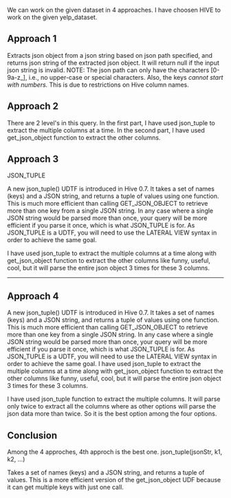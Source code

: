 We can work on the given dataset in 4 approaches.
I have choosen HIVE to work on the given yelp_dataset.


Approach 1
-----------
Extracts json object from a json string based on json path specified, and returns json string of the extracted json object. 
It will return null if the input json string is invalid. NOTE: The json path can only have the characters [0-9a-z_], 
i.e., no upper-case or special characters. 
Also, the keys *cannot start with numbers.* This is due to restrictions on Hive column names.

Approach 2
----------- 
There are 2 level's in this query. In the first part, I have used json_tuple to extract the multiple columns at a time. 
In the second part, I have used get_json_object function to extract the other columns. 

Approach 3
-----------
JSON_TUPLE

A new json_tuple() UDTF is introduced in Hive 0.7. It takes a set of names (keys) and a JSON string, and returns a tuple of values using one function. This is much more efficient than calling GET_JSON_OBJECT to retrieve more than one key from a single JSON string. In any case where a single JSON string would be parsed more than once, your query will be more efficient if you parse it once, which is what JSON_TUPLE is for. As JSON_TUPLE is a UDTF, you will need to use the LATERAL VIEW syntax in order to achieve the same goal.

I have used json_tuple to extract the multiple columns at a time along with get_json_object function to extract the other columns like funny, useful, cool, but it will parse the entire json object 3 times for these 3 columns. 
_____________________________________________________________________________________________________________________________________

Approach 4
-----------
A new json_tuple() UDTF is introduced in Hive 0.7. It takes a set of names (keys) and a JSON string, and returns a tuple of values using one function. This is much more efficient than calling GET_JSON_OBJECT to retrieve more than one key from a single JSON string. In any case where a single JSON string would be parsed more than once, your query will be more efficient if you parse it once, which is what JSON_TUPLE is for. As JSON_TUPLE is a UDTF, you will need to use the LATERAL VIEW syntax in order to achieve the same goal.
I have used json_tuple to extract the multiple columns at a time along with get_json_object function to extract the other columns like funny, useful, cool, but it will parse the entire json object 3 times for these 3 columns.

I have used json_tuple function to extract the multiple columns. 
It will parse only twice to extract all the columns where as other options will parse the json data more than twice. 
So it is the best option among the four options.

Conclusion
-----------
Among the 4 approches, 4th approch is the best one.
json_tuple(jsonStr, k1, k2, ...)

Takes a set of names (keys) and a JSON string, and returns a tuple of values. 
This is a more efficient version of the get_json_object UDF because it can get multiple keys with just one call.






